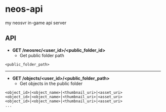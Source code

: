 # neos-api

my neosvr in-game api server

## API

- **GET /neosrec/<user_id>/<public_folder_id>**  
  - Get public folder path
```
<public_folder_path>
```
---
- **GET /objects/<user_id>/<public_folder_path>**
  - Get objects in the public folder
```
<object_id>|<object_name>|<thumbnail_uri>|<asset_uri>
<object_id>|<object_name>|<thumbnail_uri>|<asset_uri>
<object_id>|<object_name>|<thumbnail_uri>|<asset_uri>
...
```
